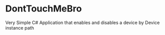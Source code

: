 # DontTouchMeBro
Very Simple C# Application that enables and disables a device by Device instance path
